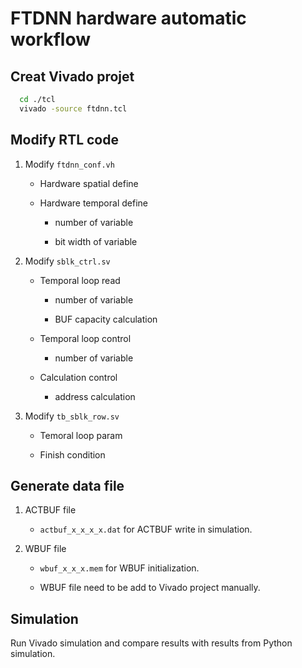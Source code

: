 # FTDNN hardware automatic workflow

## Creat Vivado projet

```bash
  cd ./tcl
  vivado -source ftdnn.tcl
```

## Modify RTL code

1. Modify `ftdnn_conf.vh`

    - Hardware spatial define

    - Hardware temporal define

      - number of variable

      - bit width of variable

1. Modify `sblk_ctrl.sv`

    - Temporal loop read

      - number of variable

      - BUF capacity calculation

    - Temporal loop control

      - number of variable

    - Calculation control

      - address calculation

1. Modify `tb_sblk_row.sv`

    - Temoral loop param

    - Finish condition

## Generate data file

1. ACTBUF file

    - `actbuf_x_x_x_x.dat` for ACTBUF write in simulation.

1. WBUF file

    - `wbuf_x_x_x.mem` for WBUF initialization.

    - WBUF file need to be add to Vivado project manually.

## Simulation

Run Vivado simulation and compare results with results from Python simulation.
